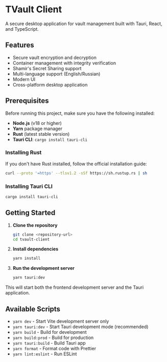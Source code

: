 # TVault Client

A secure desktop application for vault management built with Tauri, React, and TypeScript.

## Features

- Secure vault encryption and decryption
- Container management with integrity verification
- Shamir's Secret Sharing support
- Multi-language support (English/Russian)
- Modern UI
- Cross-platform desktop application

## Prerequisites

Before running this project, make sure you have the following installed:

- **Node.js** (v18 or higher)
- **Yarn** package manager
- **Rust** (latest stable version)
- **Tauri CLI**: `cargo install tauri-cli`

### Installing Rust

If you don't have Rust installed, follow the official installation guide:

```bash
curl --proto '=https' --tlsv1.2 -sSf https://sh.rustup.rs | sh
```

### Installing Tauri CLI

```bash
cargo install tauri-cli
```

## Getting Started

1. **Clone the repository**

    ```bash
    git clone <repository-url>
    cd tvault-client
    ```

2. **Install dependencies**

    ```bash
    yarn install
    ```

3. **Run the development server**
    ```bash
    yarn tauri:dev
    ```

This will start both the frontend development server and the Tauri application.

## Available Scripts

- `yarn dev` - Start Vite development server only
- `yarn tauri:dev` - Start Tauri development mode (recommended)
- `yarn build` - Build for development
- `yarn build:prod` - Build for production
- `yarn tauri:build` - Build Tauri app
- `yarn format` - Format code with Prettier
- `yarn lint:eslint` - Run ESLint
